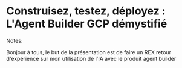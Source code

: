 <!-- .slide: class="first-slide" sfeir-level="2" sfeir-techno="200" -->

# **Construisez, testez, déployez : L'Agent Builder GCP démystifié**

Notes: 

Bonjour à tous, le but de la présentation est de faire un REX retour d'expérience sur mon utilisation de l'IA avec le produit agent builder
